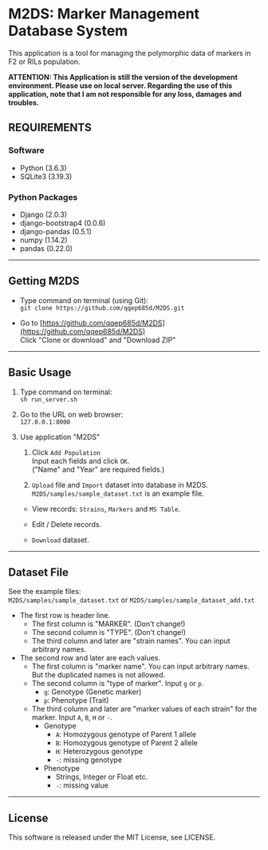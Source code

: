 # M2DS: Marker Management Database System
This application is a tool for managing the polymorphic data of markers in F2 or RILs population.

**ATTENTION: This Application is still the version of the development environment. Please use on local server. Regarding the use of this application, note that I am not responsible for any loss, damages and troubles.**

## REQUIREMENTS

### Software
- Python (3.6.3)
- SQLite3 (3.19.3)

### Python Packages

- Django (2.0.3)
- django-bootstrap4 (0.0.6)
- django-pandas (0.5.1)
- numpy (1.14.2)
- pandas (0.22.0)

---

## Getting M2DS

- Type command on terminal (using Git):  
`git clone https://github.com/qqep685d/M2DS.git`

- Go to [https://github.com/qqep685d/M2DS](https://github.com/qqep685d/M2DS)  
Click "Clone or download" and "Download ZIP"

---

## Basic Usage

1. Type command on terminal:  
`sh run_server.sh`

1. Go to the URL on web browser:  
`127.0.0.1:8000`

1. Use application "M2DS"  
    1. Click `Add Population`  
        Input each fields and click `OK`.  
        ("Name" and "Year" are required fields.)  

    1. `Upload` file and `Import` dataset into database  in M2DS.  
        `M2DS/samples/sample_dataset.txt` is an example file.  

    - View records: `Strains`, `Markers` and `MS Table`.

    - Edit / Delete records.

    - `Download` dataset.

---

## Dataset File

See the example files:  
`M2DS/samples/sample_dataset.txt` or `M2DS/samples/sample_dataset_add.txt`

- The first row is header line.  
    - The first column is "MARKER". (Don't change!)
    - The second column is "TYPE". (Don't change!)
    - The third column and later are "strain names". You can input arbitrary names.
- The second row and later are each values.
    - The first column is "marker name". You can input arbitrary names. But the duplicated names is not allowed.
    - The second column is "type of marker". Input `g` or `p`.  
        - `g`: Genotype (Genetic marker)
        - `p`: Phenotype (Trait)
    - The third column and later are "marker values of each strain" for the marker. Input `A`, `B`, `H` or `-`.  
        * Genotype
            - `A`: Homozygous genotype of Parent 1 allele
            - `B`: Homozygous genotype of Parent 2 allele
            - `H`: Heterozygous genotype  
            - `-`: missing genotype
        * Phenotype
            - Strings, Integer or Float etc.
            - `-`: missing value

---

## License

This software is released under the MIT License, see LICENSE.
